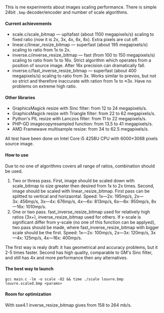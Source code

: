 This is me experiments about images scaling performance.
There is simple 24bit `.bmp` decoder/encoder and number of
scale algorithms.

#### Current achievements
* scale.c/scale_bitmap — upltafast (about 1100 megapixels/s) scaling to
  fixed ratio (now it is 2x, 3x, 4x, 6x, 8x). Extra pixels are cut off.
* linear.c/linear_resize_bitmap — superfast (about 195 megapixels/s) scaling
  to ratio from 1x to 2x.
* inverse.c/inverse_resize_bitmap — fast (from 100 to 150 megapixels/s)
  scaling to ratio from 1x to 16x. Strict algorithm which operates from
  a position of source image. After 16x precision can dramatically fall.
* inverse.c/fast_inverse_resize_bitmap — superfast (about 400 megapixels/s)
  scaling to ratio from 3x. Works similar to previos, but not so strict and
  therefore inaccurate with ration from 1x to ≈3x. Have no problems
  on extreme high ratio.

#### Other libraries
* GraphicsMagick resize with Sinc filter: from 12 to 24 megapixels/s.
* GraphicsMagick resize with Triangle filter: from 22 to 62 megapixels/s.
* Python's PIL resize with Lanczos filter: from 11 to 22 megapixels/s.
* PHP-GD imagecopyresampled function: from 13.5 to 41 megapixels/s.
* AMD Framewave multisample resize: from 34 to 62.5 megapixels/s.

All test have been done on Intel Core i5 4258U CPU with 
6000×3068 pixels source image.

#### How to use

Due to no one of algorithms covers all range of ratios, combination should be used.

1. Two or thress pass. First, image should be scaled down with scale_bitmap
   to size greater then desired from 1x to 2x times. Second, image
   should be scaled with linear_resize_bitmap. First pass can be splitted to
   vertical and horizaontal.
   Speed: 1x—2x: 195mp/s, 2x—3x: 456mp/s, 3x—4x: 676mp/s, 4x—6x: 813mp/s,
   6x—8x: 950mp/s, 8x—16x: 1010mp/s.
2. One or two pass. fast_inverse_resize_bitmap used for relatively high ratios
   (3x+), inverse_resize_bitmap used for others. If x-scale is significant
   differ from y-scale (no one of this function can be applyed), two pass
   should be made, where fast_inverse_resize_bitmap with bigger scale
   should be the first.
   Speed: 1x—2x: 100mp/s, 2x—3x: 120mp/s, 3x—4x: 125mp/s, 4x—16x: 400mp/s.

The first way is realy draft: it has geometrical and accuracy problems, but it
2-5 times faster. Second has high quality, comparable to GM's Sinc filter, and
still has 4x and more performance then any alternatives.

#### The best way to launch

    gcc main.c -lm -o scale -O2 && time ./scale louvre.bmp louvre.scaled.bmp <params>

#### Room for optimization
With sse4.1 inverse_resize_bitmap gives from 158 to 264 mb/s.
